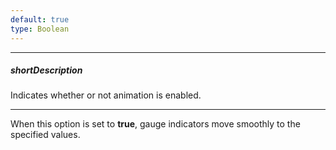 ```yaml
---
default: true
type: Boolean
---
```

---
##### shortDescription
Indicates whether or not animation is enabled.

---
When this option is set to **true**, gauge indicators move smoothly to the specified values.